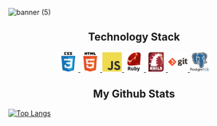 ![banner (5)](https://user-images.githubusercontent.com/71744361/169251795-68fff33e-16c2-4f3e-b98a-83a8983fa219.png)
<h2 align="center">Technology Stack </h2>
<p align="center"> <a href="https://www.w3schools.com/css/" target="_blank"> <img src="https://raw.githubusercontent.com/devicons/devicon/master/icons/css3/css3-original-wordmark.svg" alt="css3" width="40" height="40"/> </a> <a href="https://www.w3.org/html/" target="_blank"> <img src="https://raw.githubusercontent.com/devicons/devicon/master/icons/html5/html5-original-wordmark.svg" alt="html5" width="40" height="40"/> </a> <a href="https://developer.mozilla.org/en-US/docs/Web/JavaScript" target="_blank"> <img src="https://raw.githubusercontent.com/devicons/devicon/master/icons/javascript/javascript-original.svg" alt="javascript" width="40" height="40"/> </a> <a href="https://www.ruby-lang.org/en/" target="_blank"> <img src="https://raw.githubusercontent.com/devicons/devicon/master/icons/ruby/ruby-original-wordmark.svg" alt="ruby" width="40" height="40"/></a><a href="https://rubyonrails.org/" target="_blank"> <img src="https://raw.githubusercontent.com/devicons/devicon/master/icons/rails/rails-original-wordmark.svg" alt="rails" width="40" height="40"/> </a> <a href="https://www.w3schools.com/git/" target="_blank"> <img src="https://raw.githubusercontent.com/devicons/devicon/master/icons/git/git-original-wordmark.svg" alt="git" width="40" height="40"/> </a><a href="https://www.postgresguide.com/utilities/psql/" target="_blank"> <img src="https://raw.githubusercontent.com/devicons/devicon/master/icons/postgresql/postgresql-original-wordmark.svg" alt="postgresql" width="40" height="40"/> </a>  </p>

<h2 align="center">My Github Stats </h2>

[![Top Langs](https://github-readme-stats.vercel.app/api/top-langs/?username=kylemiller13&layout=compact&theme=tokyonight)](https://github.com/kylemiller13/github-readme-stats)

